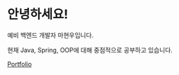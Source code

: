 <h1>안녕하세요!</h1>
<p>예비 백엔드 개발자 마현우입니다.</p>
<p>현재 Java, Spring, OOP에 대해 중점적으로 공부하고 있습니다.</p>
<a href="https://hyeonw06.notion.site/Portfolio-7ad58e085a724c47aa5f41c07baf6c3b?pvs=4" target="_blank">Portfolio</a>
